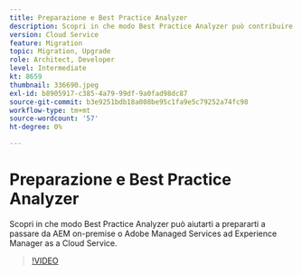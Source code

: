 ```yaml
---
title: Preparazione e Best Practice Analyzer
description: Scopri in che modo Best Practice Analyzer può contribuire a preparare l’applicazione per lo spostamento in Experience Manager as a Cloud Service
version: Cloud Service
feature: Migration
topic: Migration, Upgrade
role: Architect, Developer
level: Intermediate
kt: 8659
thumbnail: 336690.jpeg
exl-id: b8905917-c385-4a79-99df-9a0fad98dc87
source-git-commit: b3e9251bdb18a008be95c1fa9e5c79252a74fc98
workflow-type: tm+mt
source-wordcount: '57'
ht-degree: 0%

---
```


# Preparazione e Best Practice Analyzer

Scopri in che modo Best Practice Analyzer può aiutarti a prepararti a passare da AEM on-premise o Adobe Managed Services ad Experience Manager as a Cloud Service.

>[!VIDEO](https://video.tv.adobe.com/v/336690?quality=12&learn=on)
